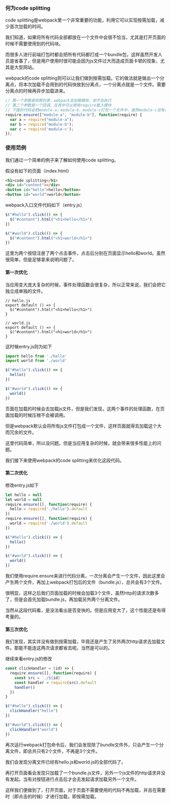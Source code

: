 ### 何为code splitting
code splitting是webpack里一个非常重要的功能，利用它可以实现按需加载，减少首次加载的时间。

我们知道，如果将所有代码全部都放在一个文件中会很不恰当，尤其是打开页面的时候不需要使用到的代码块。

而很多人进行前端打包时都会把所有代码都打成一个bundle包，这样虽然开发人员是省事了，但是用户使用时很可能会因为js文件过大而造成页面卡顿的现象，尤其是大型网站。

webpack的code splitting则可以让我们做到按需加载。它的做法就是做出一个分离点，将本次加载不会用到的代码快放到分离点，一个分离点就是一个文件。需要分离点的时候再异步加载进来。
```javascript
// 第一个参数是依赖列表，webpack会加载模块，但不会执行
// 第二个参数是一个回调，在其中可以使用require载入模块
// 下面的代码会把module-a，module-b，module-c打包一个文件中，虽然module-c没有在依赖列表里，但是在回调里调用了，一样会被打包进来
require.ensure(["module-a", "module-b"], function(require) {
  var a = require("module-a");
  var b = require("module-b");
  var c = require('module-c');
});
```

### 使用范例
我们通过一个简单的例子来了解如何使用code splitting。

假设有如下的页面（index.html）
```html
<h1>code splitting</h1>
<div id="content"></div>
<button id="hello">hello</button>
<button id="world">world</button>
```

webpack入口文件代码如下（entry.js）
```javascript
$("#hello").click(() => {
  $("#content").html("<h1>hello</h1>")
})

$("#world").click(() => {
  $("#content").html("<h1>world</h1>")
})
```

这里为两个按钮注册了两个点击事件，点击后分别在页面显示hello和world。虽然很简单，但是足够拿来说明问题了。

#### 第一次优化
当应用变大庞大复杂的时候，事件处理函数会很复杂，所以正常来说，我们会把它独立成单独的文件。
```javascirpt
// hello.js
export default () => {
  $("#content").html("<h1>hello</h1>")
}

// world.js
export default () => {
  $("#content").html("<h1>world</h1>")
}
```
这时候entry.js则为如下
```javascript
import hello from './hello'
import world from './world'

$("#hello").click(() => {
  hello()
})

$("#world").click(() => {
  world()
})
```

页面在加载的时候会去加载js文件，但是我们发现，这两个事件的处理函数，在页面加载的时候压根不会被调用。  

但是webpack默认会将所有js文件打包成一个文件，这样页面就得去加载这个大而冗余的文件。

这里代码简单，所以没问题。但是当应用复杂的时候，就会带来很多性能上的问题。

我们接下来使用webpack的code splitting来优化这段代码。

#### 第二次优化
修改entry.js如下
```javascript
let hello = null
let world = null
require.ensure([], function(require) {
  hello = require('./hello').default
})
require.ensure([], function(require) {
  world = require('./world').default
})

$("#hello").click(() => {
  hello()
})

$("#world").click(() => {
  world()
})
```
我们使用require.ensure来进行代码分离，一次分离会产生一个文件，因此这里会产生两个文件，再加上webpack打包后的文件（bundle.js），总共会有3个文件。

很明显，这样之后我们页面加载的时候会加载3个文件，虽然http的请求次数多了，但是会首先加载bundle.js，再加载另外两个分离文件。

当然从这段代码看，是没法看出是否变快的。但是应用变大了，这个性能还是有得考量的。

#### 第三次优化
我们发现，其实并没有做到按需加载，毕竟还是产生了另外两次http请求去加载文件。那能不能连这两次请求都省去呢。当然是可以的。

继续来看entry.js的修改
```javascript
const clickHandler = (id) => {
  require.ensure([], function(require) {
    const src = `./${id}`
    const handler = require(src).default
    handler()
  })
}

$("#hello").click(() => {
  clickHandler("hello")
})

$("#world").click(() => {
  clickHandler("world")
})
```
再次运行webpack打包命令后，我们会发现除了bundle文件外，只会产生一个分离文件，即总共只有2个文件，不再是3个文件。

我们会发现分离文件已经有hello.js和world.js的全部代码了。

再打开页面看会发现只加载了一个bundle.js文件，另外一个js文件的http请求并没有发起。当有对按钮进行点击后才会去发起请求加载另外一个文件。

这样我们便做到了，打开页面，对于页面不需要使用的代码不再加载，并且在需要时（即点击的时候）才进行加载，即按需加载。
